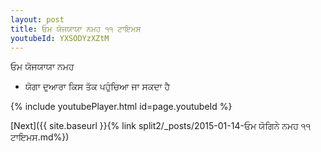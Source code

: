 ```yaml
---
layout: post
title: ਓਮ ਯੋਜਯਾਯਾ ਨਮਹ ੧੧ ਟਾਇਮਸ
youtubeId: YXSODYzXZtM
---
```

 
 
 ਓਮ ਯੋਜਯਾਯਾ ਨਮਹ  
 
 -  ਯੋਗਾ ਦੁਆਰਾ ਕਿਸ ਤੱਕ ਪਹੁੰਚਿਆ ਜਾ ਸਕਦਾ ਹੈ 
 
  
 
  
 
 
 
 
 
 


{% include youtubePlayer.html id=page.youtubeId %}
 
[Next]({{ site.baseurl }}{% link  split2/_posts/2015-01-14-ਓਮ ਯੋਗਿਨੇ ਨਮਹ ੧੧ ਟਾਇਮਸ.md%})
 
